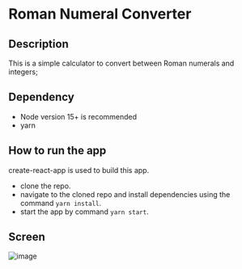 # Roman Numeral Converter

## Description
This is a simple calculator to convert between Roman numerals and integers;

## Dependency
* Node version 15+ is recommended
* yarn

## How to run the app
create-react-app is used to build this app.

* clone the repo.
* navigate to the cloned repo and install dependencies using the command `yarn install`.
* start the app by command `yarn start`.

## Screen
![image](https://user-images.githubusercontent.com/26248649/119405835-2f78aa80-bce2-11eb-863c-5a91e79909ee.png)


